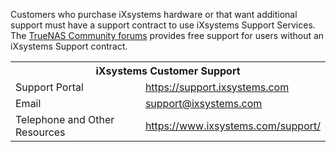 &NewLine;

Customers who purchase iXsystems hardware or that want additional support must have a support contract to use iXsystems Support Services. The [TrueNAS Community forums](https://forums.truenas.com/) provides free support for users without an iXsystems Support contract.

<table class="truetable">
  <tr>
    <th colspan="2"><b>iXsystems Customer Support</b></th>
  </tr>
  <tr>
    <td>Support Portal</td>
    <td><a href="https://support.ixsystems.com" target="_blank">https://support.ixsystems.com</a></td>
  </tr>
  <tr>
    <td>Email</td>
    <td><a href="mailto:support@ixsystems.com">support@ixsystems.com</a></td>
  </tr>
  <tr>
    <td>Telephone and Other Resources</td>
    <td><a href="https://www.ixsystems.com/support/" target="_blank">https://www.ixsystems.com/support/</a></td>
  </tr>
</table>
